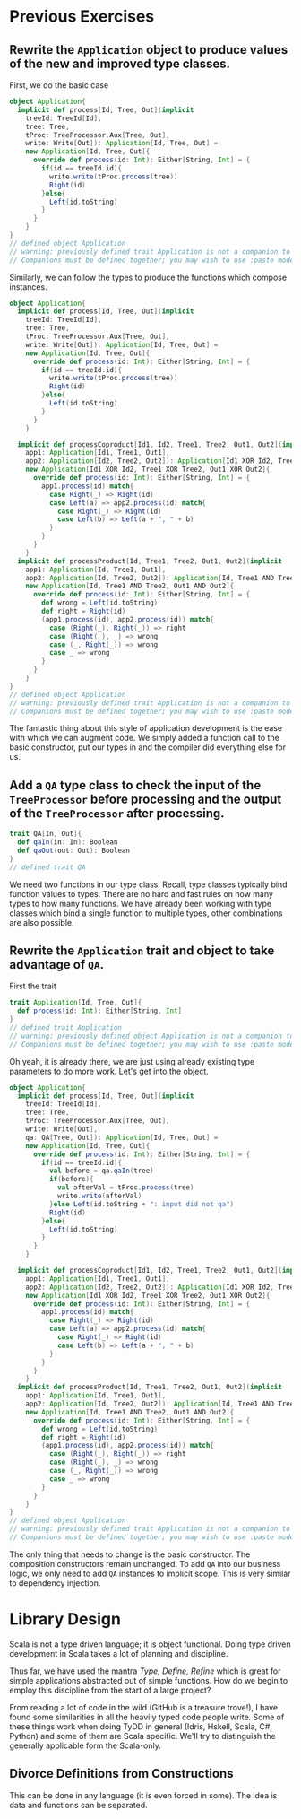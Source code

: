 


# Previous Exercises
## Rewrite the `Application` object to produce values of the new and improved type classes.
First, we do the basic case
```scala
object Application{
  implicit def process[Id, Tree, Out](implicit
    treeId: TreeId[Id],
    tree: Tree,
    tProc: TreeProcessor.Aux[Tree, Out],
    write: Write[Out]): Application[Id, Tree, Out] =
    new Application[Id, Tree, Out]{
      override def process(id: Int): Either[String, Int] = {
        if(id == treeId.id){
          write.write(tProc.process(tree))
          Right(id)
        }else{
          Left(id.toString)
        }
      }
    }
}
// defined object Application
// warning: previously defined trait Application is not a companion to object Application.
// Companions must be defined together; you may wish to use :paste mode for this.
```
Similarly, we can follow the types to produce the functions which compose instances.
```scala
object Application{
  implicit def process[Id, Tree, Out](implicit
    treeId: TreeId[Id],
    tree: Tree,
    tProc: TreeProcessor.Aux[Tree, Out],
    write: Write[Out]): Application[Id, Tree, Out] =
    new Application[Id, Tree, Out]{
      override def process(id: Int): Either[String, Int] = {
        if(id == treeId.id){
          write.write(tProc.process(tree))
          Right(id)
        }else{
          Left(id.toString)
        }
      }
    }

  implicit def processCoproduct[Id1, Id2, Tree1, Tree2, Out1, Out2](implicit
    app1: Application[Id1, Tree1, Out1],
    app2: Application[Id2, Tree2, Out2]): Application[Id1 XOR Id2, Tree1 XOR Tree2, Out1 XOR Out2] =
    new Application[Id1 XOR Id2, Tree1 XOR Tree2, Out1 XOR Out2]{
      override def process(id: Int): Either[String, Int] = {
        app1.process(id) match{
          case Right(_) => Right(id)
          case Left(a) => app2.process(id) match{
            case Right(_) => Right(id)
            case Left(b) => Left(a + ", " + b)
          }
        }
      }
    }
  implicit def processProduct[Id, Tree1, Tree2, Out1, Out2](implicit
    app1: Application[Id, Tree1, Out1],
    app2: Application[Id, Tree2, Out2]): Application[Id, Tree1 AND Tree2, Out1 AND Out2] =
    new Application[Id, Tree1 AND Tree2, Out1 AND Out2]{
      override def process(id: Int): Either[String, Int] = {
        def wrong = Left(id.toString)
        def right = Right(id)
        (app1.process(id), app2.process(id)) match{
          case (Right(_), Right(_)) => right
          case (Right(_), _) => wrong
          case (_, Right(_)) => wrong
          case _ => wrong
        }
      }
    }
}
// defined object Application
// warning: previously defined trait Application is not a companion to object Application.
// Companions must be defined together; you may wish to use :paste mode for this.
```
The fantastic thing about this style of application development is the ease with which we can augment code. We simply added a function call to the basic constructor, put our types in and the compiler did everything else for us.

## Add a `QA` type class to check the input of the `TreeProcessor` before processing and the output of the `TreeProcessor` after processing.
```scala
trait QA[In, Out]{
  def qaIn(in: In): Boolean
  def qaOut(out: Out): Boolean
}
// defined trait QA
```
We need two functions in our type class. Recall, type classes typically bind function values to types. There are no hard and fast rules on how many types to how many functions. We have already been working with type classes which bind a single function to multiple types, other combinations are also possible.

## Rewrite the `Application` trait and object to take advantage of `QA`.
First the trait
```scala
trait Application[Id, Tree, Out]{
  def process(id: Int): Either[String, Int]
}
// defined trait Application
// warning: previously defined object Application is not a companion to trait Application.
// Companions must be defined together; you may wish to use :paste mode for this.
```
Oh yeah, it is already there, we are just using already existing type parameters to do more work. Let's get into the object.

```scala
object Application{
  implicit def process[Id, Tree, Out](implicit
    treeId: TreeId[Id],
    tree: Tree,
    tProc: TreeProcessor.Aux[Tree, Out],
    write: Write[Out],
    qa: QA[Tree, Out]): Application[Id, Tree, Out] =
    new Application[Id, Tree, Out]{
      override def process(id: Int): Either[String, Int] = {
        if(id == treeId.id){
          val before = qa.qaIn(tree)
          if(before){
            val afterVal = tProc.process(tree)
            write.write(afterVal)
          }else Left(id.toString + ": input did not qa")
          Right(id)
        }else{
          Left(id.toString)
        }
      }
    }

  implicit def processCoproduct[Id1, Id2, Tree1, Tree2, Out1, Out2](implicit
    app1: Application[Id1, Tree1, Out1],
    app2: Application[Id2, Tree2, Out2]): Application[Id1 XOR Id2, Tree1 XOR Tree2, Out1 XOR Out2] =
    new Application[Id1 XOR Id2, Tree1 XOR Tree2, Out1 XOR Out2]{
      override def process(id: Int): Either[String, Int] = {
        app1.process(id) match{
          case Right(_) => Right(id)
          case Left(a) => app2.process(id) match{
            case Right(_) => Right(id)
            case Left(b) => Left(a + ", " + b)
          }
        }
      }
    }
  implicit def processProduct[Id, Tree1, Tree2, Out1, Out2](implicit
    app1: Application[Id, Tree1, Out1],
    app2: Application[Id, Tree2, Out2]): Application[Id, Tree1 AND Tree2, Out1 AND Out2] =
    new Application[Id, Tree1 AND Tree2, Out1 AND Out2]{
      override def process(id: Int): Either[String, Int] = {
        def wrong = Left(id.toString)
        def right = Right(id)
        (app1.process(id), app2.process(id)) match{
          case (Right(_), Right(_)) => right
          case (Right(_), _) => wrong
          case (_, Right(_)) => wrong
          case _ => wrong
        }
      }
    }
}
// defined object Application
// warning: previously defined trait Application is not a companion to object Application.
// Companions must be defined together; you may wish to use :paste mode for this.
```
The only thing that needs to change is the basic constructor.
The composition constructors remain unchanged.
To add `QA` into our business logic, we only need to add `QA` instances
to implicit scope. This is very similar to dependency injection.

# Library Design
Scala is not a type driven language; it is object functional.
Doing type driven development in Scala takes a lot of planning
and discipline.

Thus far, we have used the mantra _Type, Define, Refine_
which is great for simple applications abstracted
out of simple functions. How do we begin to employ this discipline
from the start of a large project?

From reading a lot of code in the wild (GitHub is a treasure trove!),
I have found some similarities in all the heavily typed code people
write. Some of these things work when doing TyDD in general
(Idris, Hskell, Scala, C#, Python) and some of them are Scala specific.
We'll try to distinguish the generally applicable form the Scala-only.

## Divorce Definitions from Constructions
This can be done in any language (it is even forced in some). The idea
is data and functions can be separated.
